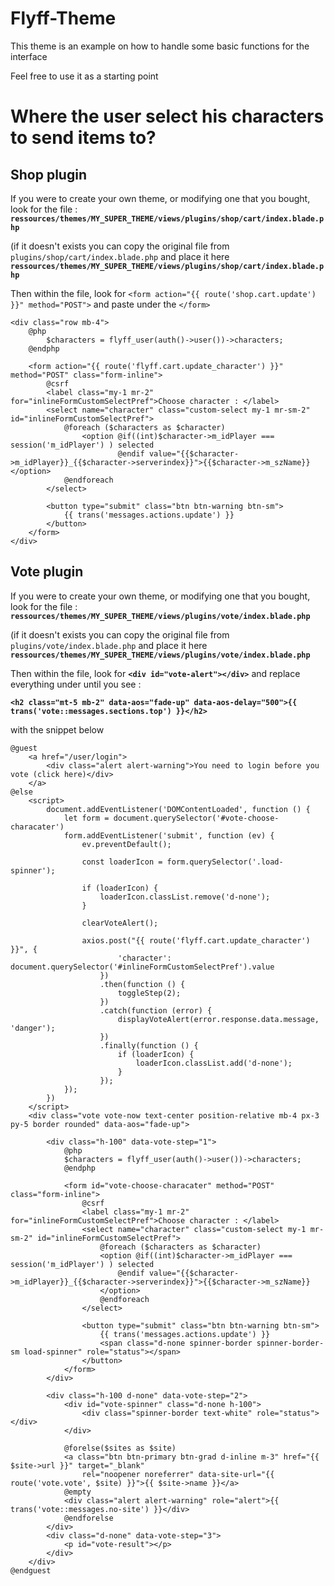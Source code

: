 # Flyff-Theme

This theme is an example on how to handle some basic functions for the interface

Feel free to use it as a starting point

# Where the user select his characters to send items to?

## Shop plugin
If you were to create your own theme, or modifying one that you bought, look for the file : **`ressources/themes/MY_SUPER_THEME/views/plugins/shop/cart/index.blade.php`** 

(if it doesn't exists you can copy the original file from `plugins/shop/cart/index.blade.php` and place it here **`ressources/themes/MY_SUPER_THEME/views/plugins/shop/cart/index.blade.php`** 

Then within the file, look for `<form action="{{ route('shop.cart.update') }}" method="POST">` and paste under the `</form>`

```blade
<div class="row mb-4">
    @php
        $characters = flyff_user(auth()->user())->characters;
    @endphp

    <form action="{{ route('flyff.cart.update_character') }}" method="POST" class="form-inline">
        @csrf
        <label class="my-1 mr-2" for="inlineFormCustomSelectPref">Choose character : </label>
        <select name="character" class="custom-select my-1 mr-sm-2" id="inlineFormCustomSelectPref">
            @foreach ($characters as $character)
                <option @if((int)$character->m_idPlayer === session('m_idPlayer') ) selected
                        @endif value="{{$character->m_idPlayer}}_{{$character->serverindex}}">{{$character->m_szName}}</option>
            @endforeach
        </select>

        <button type="submit" class="btn btn-warning btn-sm">
            {{ trans('messages.actions.update') }}
        </button>
    </form>
</div>
```

## Vote plugin
If you were to create your own theme, or modifying one that you bought, look for the file : **`ressources/themes/MY_SUPER_THEME/views/plugins/vote/index.blade.php`** 

(if it doesn't exists you can copy the original file from `plugins/vote/index.blade.php` and place it here **`ressources/themes/MY_SUPER_THEME/views/plugins/vote/index.blade.php`**

Then within the file, look for **`<div id="vote-alert"></div>`** and replace everything under until you see :

**`<h2 class="mt-5 mb-2" data-aos="fade-up" data-aos-delay="500">{{ trans('vote::messages.sections.top') }}</h2>`**

with the snippet below

```blade
@guest
    <a href="/user/login">
        <div class="alert alert-warning">You need to login before you vote (click here)</div>
    </a>
@else
    <script>
        document.addEventListener('DOMContentLoaded', function () {
            let form = document.querySelector('#vote-choose-characater')
            form.addEventListener('submit', function (ev) {
                ev.preventDefault();

                const loaderIcon = form.querySelector('.load-spinner');

                if (loaderIcon) {
                    loaderIcon.classList.remove('d-none');
                }

                clearVoteAlert();

                axios.post("{{ route('flyff.cart.update_character') }}", {
                        'character': document.querySelector('#inlineFormCustomSelectPref').value
                    })
                    .then(function () {
                        toggleStep(2);
                    })
                    .catch(function (error) {
                        displayVoteAlert(error.response.data.message, 'danger');
                    })
                    .finally(function () {
                        if (loaderIcon) {
                            loaderIcon.classList.add('d-none');
                        }
                    });
            });
        })
    </script>
    <div class="vote vote-now text-center position-relative mb-4 px-3 py-5 border rounded" data-aos="fade-up">

        <div class="h-100" data-vote-step="1">
            @php
            $characters = flyff_user(auth()->user())->characters;
            @endphp

            <form id="vote-choose-characater" method="POST" class="form-inline">
                @csrf
                <label class="my-1 mr-2" for="inlineFormCustomSelectPref">Choose character : </label>
                <select name="character" class="custom-select my-1 mr-sm-2" id="inlineFormCustomSelectPref">
                    @foreach ($characters as $character)
                    <option @if((int)$character->m_idPlayer === session('m_idPlayer') ) selected
                        @endif value="{{$character->m_idPlayer}}_{{$character->serverindex}}">{{$character->m_szName}}
                    </option>
                    @endforeach
                </select>

                <button type="submit" class="btn btn-warning btn-sm">
                    {{ trans('messages.actions.update') }}
                    <span class="d-none spinner-border spinner-border-sm load-spinner" role="status"></span>
                </button>
            </form>
        </div>

        <div class="h-100 d-none" data-vote-step="2">
            <div id="vote-spinner" class="d-none h-100">
                <div class="spinner-border text-white" role="status"></div>
            </div>

            @forelse($sites as $site)
            <a class="btn btn-primary btn-grad d-inline m-3" href="{{ $site->url }}" target="_blank"
                rel="noopener noreferrer" data-site-url="{{ route('vote.vote', $site) }}">{{ $site->name }}</a>
            @empty
            <div class="alert alert-warning" role="alert">{{ trans('vote::messages.no-site') }}</div>
            @endforelse
        </div>
        <div class="d-none" data-vote-step="3">
            <p id="vote-result"></p>
        </div>
    </div>
@endguest

```


